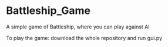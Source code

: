 # Battleship_Game
 A simple game of Battleship, where you can play against AI
 
 To play the game: download the whole repository and run gui.py
 

